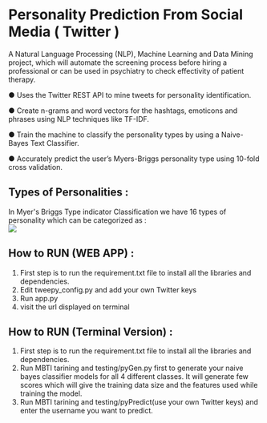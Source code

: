 # Personality Prediction From Social Media ( Twitter )

A Natural Language Processing (NLP), Machine Learning and Data Mining project, which will automate the screening process before hiring a professional or can be used in psychiatry to check effectivity of patient therapy.

● Uses the Twitter REST API to mine tweets for personality identification.

● Create n-grams and word vectors for the hashtags, emoticons and phrases using NLP techniques like TF-IDF.

● Train the machine to classify the personality types by using a Naive-Bayes Text Classifier.

● Accurately predict the user’s Myers-Briggs personality type using 10-fold cross validation.

## Types of Personalities :

In Myer's Briggs Type indicator Classification we have 16 types of personality which can be categorized as :<br />
![](Images/Types.png)

## How to RUN (WEB APP) :

1. First step is to run the requirement.txt file to install all the libraries and dependencies.
2. Edit tweepy_config.py and add your own Twitter keys
3. Run app.py
4. visit the url displayed on terminal


## How to RUN (Terminal Version) :

1. First step is to run the requirement.txt file to install all the libraries and dependencies.
2. Run MBTI tarining and testing/pyGen.py first to generate your naive bayes classifier models for all 4 different classes. It will generate few scores which will give the training data size and the features used while training the model.
3. Run MBTI tarining and testing/pyPredict(use your own Twitter keys) and enter the username you want to predict.
